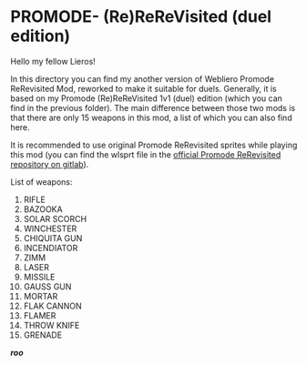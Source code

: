 # PROMODE- (Re)ReReVisited (duel edition)

Hello my fellow Lieros!

In this directory you can find my another version of Webliero Promode ReRevisited Mod, reworked to make it suitable for duels. Generally, it is based on my Promode (Re)ReReVisited 1v1 (duel) edition (which you can find in the previous folder). The main difference between those two mods is that there are only 15 weapons in this mod, a list of which you can also find here.

It is recommended to use original Promode ReRevisited sprites while playing this mod (you can find the wlsprt file in the [official Promode ReRevisited repository on gitlab](https://gitlab.com/webliero/webliero-mods/-/tree/master/Jerac/ReRevisited)).

List of weapons:

1. RIFLE
2. BAZOOKA
3. SOLAR SCORCH
4. WINCHESTER
5. CHIQUITA GUN
6. INCENDIATOR
7. ZIMM
8. LASER
9. MISSILE
10. GAUSS GUN
11. MORTAR
12. FLAK CANNON
13. FLAMER
14. THROW KNIFE
15. GRENADE

***roo***
